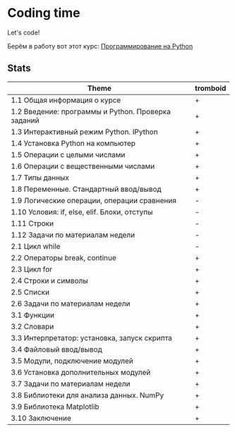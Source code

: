 # Coding time

Let's code!

Берём в работу вот этот курс:
[Программирование на Python](https://stepik.org/course/67)

## Stats

| Theme | tromboid |
| -- | -- |
|1.1 Общая информация о курсе| + |
|1.2 Введение: программы и Python. Проверка заданий| + |
|1.3 Интерактивный режим Python. IPython| + |
|1.4 Установка Python на компьютер| + |
|1.5 Операции с целыми числами| + |
|1.6 Операции с вещественными числами| + |
|1.7 Типы данных| + |
|1.8 Переменные. Стандартный ввод/вывод| + |
|1.9 Логические операции, операции сравнения| - |
|1.10 Условия: if, else, elif. Блоки, отступы| - |
|1.11 Строки| - |
|1.12 Задачи по материалам недели| - |
|2.1 Цикл while| - |
|2.2 Операторы break, continue| + |
|2.3 Цикл for| + |
|2.4 Строки и символы| + |
|2.5 Списки| + |
|2.6 Задачи по материалам недели| + |
|3.1 Функции| + |
|3.2 Словари| + |
|3.3 Интерпретатор: установка, запуск скрипта| + |
|3.4 Файловый ввод/вывод| + |
|3.5 Модули, подключение модулей| + |
|3.6 Установка дополнительных модулей| + |
|3.7 Задачи по материалам недели| + |
|3.8 Библиотеки для анализа данных. NumPy| + |
|3.9 Библиотека Matplotlib| + |
|3.10 Заключение| + |
